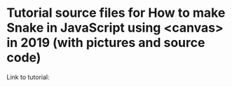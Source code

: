 # Tutorial source files for How to make Snake in JavaScript using &lt;canvas&gt; in 2019 (with pictures and source code)

Link to tutorial: 
